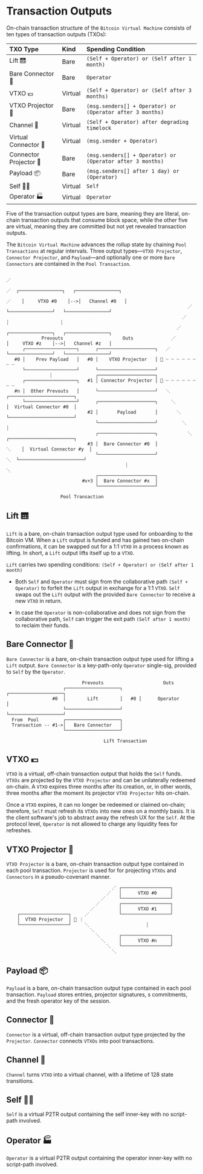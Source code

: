 # Transaction Outputs
On-chain transaction structure of the `Bitcoin Virtual Machine` consists of ten types of transaction outputs (TXOs):

| TXO Type               | Kind    |  Spending Condition                                       |
|:-----------------------|:--------|:----------------------------------------------------------|
| Lift 🛗                | Bare    | `(Self + Operator) or (Self after 1 month)`               | 
| Bare Connector 🔌      | Bare    | `Operator`                                                |
| VTXO 💵                | Virtual | `(Self + Operator) or (Self after 3 months)`              |
| VTXO Projector 🎥      | Bare    | `(msg.senders[] + Operator) or (Operator after 3 months)` |
| Channel 👥             | Virtual | `(Self + Operator) after degrading timelock`              |
| Virtual Connector 🔌   | Virtual | `(msg.sender + Operator)`                                 |
| Connector Projector 🎥 | Bare    | `(msg.senders[] + Operator) or (Operator after 3 months)` |
| Payload 📦             | Bare    | `(msg.senders[] after 1 day) or (Operator)`               |
| Self 👨‍💻                | Virtual | `Self`                                                    |
| Operator 🏭            | Virtual | `Operator`                                                |

Five of the transaction output types are bare, meaning they are literal, on-chain transaction outputs that consume block space, while the other five are virtual, meaning they are committed but not yet revealed transaction outputs.

The `Bitcoin Virtual Machine` advances the rollup state by chaining `Pool Transactions` at regular intervals. Three output types—`VTXO Projector`, `Connector Projector`, and `Payload`—and optionally one or more `Bare Connectors` are contained in the `Pool Transaction`.

                                                                             ⋰
                                                                           ⋰  ┌────────────────┐   ┌────────────────┐
                                                                         ⋰    │     VTXO #0    │-->│   Channel #0   │ 
                                                                       ⋰      └────────────────┘   └────────────────┘
                                                                     ⋰                 ┊                   ┊
                                                                   ⋰          ┌────────────────┐   ┌────────────────┐
                 Prevouts                      Outs              ⋰            │     VTXO #z    │-->│   Channel #z   │ 
          ┌───────────────────┐      ┌─────────────────────┐   ⋰              └────────────────┘   └────────────────┘
       #0 │    Prev Payload   │   #0 │    VTXO Projector   │ 🎥 ┈ ┈ ┈ ┈ ┈ ┈ ┈ ┈      
          └───────────────────┘      └─────────────────────┘         
                    ┊                ┌─────────────────────┐                          
          ┌───────────────────┐   #1 │ Connector Projector │ 🎥 ┈ ┈ ┈ ┈ ┈ ┈ ┈ ┈            
       #n │  Other Prevouts   │      └─────────────────────┘   ⋱              ┌────────────────────────┐  
          └───────────────────┘      ┌─────────────────────┐     ⋱            │  Virtual Connector #0  │       
                                  #2 │       Payload       │       ⋱          └────────────────────────┘
                                     └─────────────────────┘         ⋱                     ┊
                                     ┌─────────────────────┐           ⋱      ┌────────────────────────┐   
                                  #3 │  Bare Connector #0  │             ⋱    │  Virtual Connector #y  │
                                     └─────────────────────┘               ⋱  └────────────────────────┘
                                                ┊                            ⋱
                                     ┌─────────────────────┐                  
                                #x+3 │  Bare Connector #x  │                    
                                     └─────────────────────┘                       
                          
                        Pool Transaction     

## Lift 🛗
`Lift` is a bare, on-chain transaction output type used for onboarding to the Bitcoin VM. When a `Lift` output is funded and has gained two on-chain confirmations, it can be swapped out for a 1:1 `VTXO` in a process known as lifting. In short, a `Lift` output lifts itself up to a `VTXO`.

`Lift` carries two  spending conditions:
`(Self + Operator) or (Self after 1 month)`

-   Both `Self` and `Operator` must sign from the collaborative path `(Self + Operator)` to forfeit the `Lift` output in exchange for a 1:1 `VTXO`. `Self` swaps out the `Lift` output with the provided `Bare Connector` to receive a new `VTXO` in return.
    
-   In case the `Operator` is non-collaborative and does not sign from the collaborative path, `Self` can trigger the exit path `(Self after 1 month)` to reclaim their funds.

## Bare Connector 🔌
`Bare Connector` is a bare, on-chain transaction output type used for lifting a `Lift` output. `Bare Connector` is a key-path-only `Operator` single-sig, provided to `Self` by the `Operator`.                                                            
                                                            
                                Prevouts                      Outs          
                         ┌────────────────────┐      ┌────────────────────┐ 
                     #0  │        Lift        │   #0 │      Operator      │
                         └────────────────────┘      └────────────────────┘                    
      From  Pool         ┌────────────────────┐
      Transaction -- #1->│   Bare Connector   │ 
                         └────────────────────┘    
      
                                        Lift Transaction 

## VTXO 💵
`VTXO` is a virtual, off-chain transaction output that holds the `Self` funds. `VTXOs` are projected by the `VTXO Projector` and can be unilaterally redeemed on-chain. A `VTXO` expires three months after its creation, or, in other words, three months after the moment its projector `VTXO Projector` hits on-chain. 

Once a `VTXO` expires, it can no longer be redeemed or claimed on-chain; therefore, `Self` must refresh its `VTXOs` into new ones on a monthly basis. It is the client software's job to abstract away the refresh UX for the `Self`. At the protocol level, `Operator` is not allowed to charge any liquidity fees for refreshes.

## VTXO Projector 🎥
`VTXO Projector` is a bare, on-chain transaction output type contained in each pool transaction.  `Projector` is used for for projecting `VTXOs` and `Connectors` in a pseudo-covenant manner.
                                                      
                                           ⋰ ┌──────────────────┐
                                         ⋰   │      VTXO #0     │
                                       ⋰     └──────────────────┘
                                     ⋰       ┌──────────────────┐
                                   ⋰         │      VTXO #1     │
        ┌──────────────────┐     ⋰           └──────────────────┘
        │  VTXO Projector  │ 🎥 ⋮                        
        └──────────────────┘     ⋱                     ┊
                                   ⋱                
                                     ⋱       ┌──────────────────┐
                                       ⋱     │      VTXO #n     │
                                         ⋱   └──────────────────┘
                                           ⋱
                                                      
                  

## Payload 📦
`Payload` is a bare, on-chain transaction output type contained in each pool transaction.  `Payload` stores entries, projector signatures, s commitments, and the fresh operator key of the session.

## Connector 🔌
`Connector` is a virtual, off-chain transaction output type projected by the `Projector`.  `Connector` connects `VTXOs` into pool transactions.

## Channel 👥
`Channel` turns `VTXO` into a virtual channel, with a lifetime of 128 state transitions.

## Self 👨‍💻
`Self` is a virtual P2TR output containing the self inner-key with no script-path involved.

## Operator 🏭
`Operator` is a virtual P2TR output containing the operator inner-key with no script-path involved.